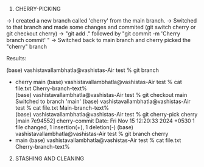 1) CHERRY-PICKING 

-> I created a new branch called 'cherry' from the main branch.
-> Switched to that branch and made some changes and commited (git switch cherry or git checkout cherry) 
-> "git add ." followed by "git commit -m 'Cherry branch commit' "
-> Switched back to main branch and cherry picked the "cherry" branch

Results:

(base) vashistavallambhatla@vashistas-Air test % git branch
* cherry
  main
(base) vashistavallambhatla@vashistas-Air test % cat file.txt
Cherry-branch-text%                                                                                  
(base) vashistavallambhatla@vashistas-Air test % git checkout main 
Switched to branch 'main'
(base) vashistavallambhatla@vashistas-Air test % cat file.txt
Main-branch-text%                                                                                    
(base) vashistavallambhatla@vashistas-Air test % git cherry-pick cherry
[main 7e94552] cherry-commit
 Date: Fri Nov 15 12:20:33 2024 +0530
 1 file changed, 1 insertion(+), 1 deletion(-)
(base) vashistavallambhatla@vashistas-Air test % git branch
  cherry
* main
(base) vashistavallambhatla@vashistas-Air test % cat file.txt
Cherry-branch-text% 

2) STASHING AND CLEANING






